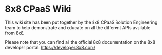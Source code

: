 # 8x8 CPaaS Wiki

This wiki site has been put together by the 8x8 CPaaS Solution Engineering team to help demonstrate and educate on all the different APIs available from 8x8.

Please note that you can find all the official 8x8 documentation on the 8x8 developer portal: https://developer.8x8.com/
